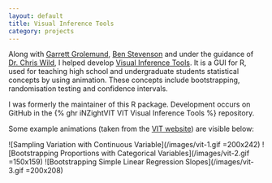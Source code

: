 ```yaml
---
layout: default
title: Visual Inference Tools
category: projects
---
```


Along with [Garrett Grolemund](https://github.com/garrettgman), [Ben Stevenson](https://github.com/b-steve) and under the guidance of [Dr. Chris Wild](https://www.stat.auckland.ac.nz/showperson?firstname=Chris&surname=Wild), I helped develop [Visual Inference Tools](https://www.stat.auckland.ac.nz/~wild/VIT/). It is a GUI for R, used for teaching high school and undergraduate students statistical concepts by using animation. These concepts include bootstrapping, randomisation testing and confidence intervals.

I was formerly the maintainer of this R package. Development occurs on GitHub in the {% ghr iNZightVIT VIT Visual Inference Tools %} repository.

Some example animations (taken from the [VIT website](https://www.stat.auckland.ac.nz/~wild/VIT/)) are visible below:

![Sampling Variation with Continuous Variable](/images/vit-1.gif =200x242)
![Bootstrapping Proportions with Categorical Variables](/images/vit-2.gif =150x159)
![Bootstrapping Simple Linear Regression Slopes](/images/vit-3.gif =200x208)
